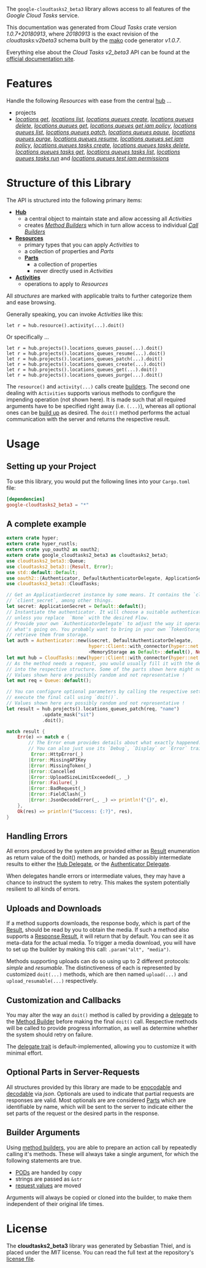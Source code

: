 <!---
DO NOT EDIT !
This file was generated automatically from 'src/mako/api/README.md.mako'
DO NOT EDIT !
-->
The `google-cloudtasks2_beta3` library allows access to all features of the *Google Cloud Tasks* service.

This documentation was generated from *Cloud Tasks* crate version *1.0.7+20180913*, where *20180913* is the exact revision of the *cloudtasks:v2beta3* schema built by the [mako](http://www.makotemplates.org/) code generator *v1.0.7*.

Everything else about the *Cloud Tasks* *v2_beta3* API can be found at the
[official documentation site](https://cloud.google.com/tasks/).
# Features

Handle the following *Resources* with ease from the central [hub](https://docs.rs/google-cloudtasks2_beta3/1.0.7+20180913/google_cloudtasks2_beta3/struct.CloudTasks.html) ... 

* projects
 * [*locations get*](https://docs.rs/google-cloudtasks2_beta3/1.0.7+20180913/google_cloudtasks2_beta3/struct.ProjectLocationGetCall.html), [*locations list*](https://docs.rs/google-cloudtasks2_beta3/1.0.7+20180913/google_cloudtasks2_beta3/struct.ProjectLocationListCall.html), [*locations queues create*](https://docs.rs/google-cloudtasks2_beta3/1.0.7+20180913/google_cloudtasks2_beta3/struct.ProjectLocationQueueCreateCall.html), [*locations queues delete*](https://docs.rs/google-cloudtasks2_beta3/1.0.7+20180913/google_cloudtasks2_beta3/struct.ProjectLocationQueueDeleteCall.html), [*locations queues get*](https://docs.rs/google-cloudtasks2_beta3/1.0.7+20180913/google_cloudtasks2_beta3/struct.ProjectLocationQueueGetCall.html), [*locations queues get iam policy*](https://docs.rs/google-cloudtasks2_beta3/1.0.7+20180913/google_cloudtasks2_beta3/struct.ProjectLocationQueueGetIamPolicyCall.html), [*locations queues list*](https://docs.rs/google-cloudtasks2_beta3/1.0.7+20180913/google_cloudtasks2_beta3/struct.ProjectLocationQueueListCall.html), [*locations queues patch*](https://docs.rs/google-cloudtasks2_beta3/1.0.7+20180913/google_cloudtasks2_beta3/struct.ProjectLocationQueuePatchCall.html), [*locations queues pause*](https://docs.rs/google-cloudtasks2_beta3/1.0.7+20180913/google_cloudtasks2_beta3/struct.ProjectLocationQueuePauseCall.html), [*locations queues purge*](https://docs.rs/google-cloudtasks2_beta3/1.0.7+20180913/google_cloudtasks2_beta3/struct.ProjectLocationQueuePurgeCall.html), [*locations queues resume*](https://docs.rs/google-cloudtasks2_beta3/1.0.7+20180913/google_cloudtasks2_beta3/struct.ProjectLocationQueueResumeCall.html), [*locations queues set iam policy*](https://docs.rs/google-cloudtasks2_beta3/1.0.7+20180913/google_cloudtasks2_beta3/struct.ProjectLocationQueueSetIamPolicyCall.html), [*locations queues tasks create*](https://docs.rs/google-cloudtasks2_beta3/1.0.7+20180913/google_cloudtasks2_beta3/struct.ProjectLocationQueueTaskCreateCall.html), [*locations queues tasks delete*](https://docs.rs/google-cloudtasks2_beta3/1.0.7+20180913/google_cloudtasks2_beta3/struct.ProjectLocationQueueTaskDeleteCall.html), [*locations queues tasks get*](https://docs.rs/google-cloudtasks2_beta3/1.0.7+20180913/google_cloudtasks2_beta3/struct.ProjectLocationQueueTaskGetCall.html), [*locations queues tasks list*](https://docs.rs/google-cloudtasks2_beta3/1.0.7+20180913/google_cloudtasks2_beta3/struct.ProjectLocationQueueTaskListCall.html), [*locations queues tasks run*](https://docs.rs/google-cloudtasks2_beta3/1.0.7+20180913/google_cloudtasks2_beta3/struct.ProjectLocationQueueTaskRunCall.html) and [*locations queues test iam permissions*](https://docs.rs/google-cloudtasks2_beta3/1.0.7+20180913/google_cloudtasks2_beta3/struct.ProjectLocationQueueTestIamPermissionCall.html)




# Structure of this Library

The API is structured into the following primary items:

* **[Hub](https://docs.rs/google-cloudtasks2_beta3/1.0.7+20180913/google_cloudtasks2_beta3/struct.CloudTasks.html)**
    * a central object to maintain state and allow accessing all *Activities*
    * creates [*Method Builders*](https://docs.rs/google-cloudtasks2_beta3/1.0.7+20180913/google_cloudtasks2_beta3/trait.MethodsBuilder.html) which in turn
      allow access to individual [*Call Builders*](https://docs.rs/google-cloudtasks2_beta3/1.0.7+20180913/google_cloudtasks2_beta3/trait.CallBuilder.html)
* **[Resources](https://docs.rs/google-cloudtasks2_beta3/1.0.7+20180913/google_cloudtasks2_beta3/trait.Resource.html)**
    * primary types that you can apply *Activities* to
    * a collection of properties and *Parts*
    * **[Parts](https://docs.rs/google-cloudtasks2_beta3/1.0.7+20180913/google_cloudtasks2_beta3/trait.Part.html)**
        * a collection of properties
        * never directly used in *Activities*
* **[Activities](https://docs.rs/google-cloudtasks2_beta3/1.0.7+20180913/google_cloudtasks2_beta3/trait.CallBuilder.html)**
    * operations to apply to *Resources*

All *structures* are marked with applicable traits to further categorize them and ease browsing.

Generally speaking, you can invoke *Activities* like this:

```Rust,ignore
let r = hub.resource().activity(...).doit()
```

Or specifically ...

```ignore
let r = hub.projects().locations_queues_pause(...).doit()
let r = hub.projects().locations_queues_resume(...).doit()
let r = hub.projects().locations_queues_patch(...).doit()
let r = hub.projects().locations_queues_create(...).doit()
let r = hub.projects().locations_queues_get(...).doit()
let r = hub.projects().locations_queues_purge(...).doit()
```

The `resource()` and `activity(...)` calls create [builders][builder-pattern]. The second one dealing with `Activities` 
supports various methods to configure the impending operation (not shown here). It is made such that all required arguments have to be 
specified right away (i.e. `(...)`), whereas all optional ones can be [build up][builder-pattern] as desired.
The `doit()` method performs the actual communication with the server and returns the respective result.

# Usage

## Setting up your Project

To use this library, you would put the following lines into your `Cargo.toml` file:

```toml
[dependencies]
google-cloudtasks2_beta3 = "*"
```

## A complete example

```Rust
extern crate hyper;
extern crate hyper_rustls;
extern crate yup_oauth2 as oauth2;
extern crate google_cloudtasks2_beta3 as cloudtasks2_beta3;
use cloudtasks2_beta3::Queue;
use cloudtasks2_beta3::{Result, Error};
use std::default::Default;
use oauth2::{Authenticator, DefaultAuthenticatorDelegate, ApplicationSecret, MemoryStorage};
use cloudtasks2_beta3::CloudTasks;

// Get an ApplicationSecret instance by some means. It contains the `client_id` and 
// `client_secret`, among other things.
let secret: ApplicationSecret = Default::default();
// Instantiate the authenticator. It will choose a suitable authentication flow for you, 
// unless you replace  `None` with the desired Flow.
// Provide your own `AuthenticatorDelegate` to adjust the way it operates and get feedback about 
// what's going on. You probably want to bring in your own `TokenStorage` to persist tokens and
// retrieve them from storage.
let auth = Authenticator::new(&secret, DefaultAuthenticatorDelegate,
                              hyper::Client::with_connector(hyper::net::HttpsConnector::new(hyper_rustls::TlsClient::new())),
                              <MemoryStorage as Default>::default(), None);
let mut hub = CloudTasks::new(hyper::Client::with_connector(hyper::net::HttpsConnector::new(hyper_rustls::TlsClient::new())), auth);
// As the method needs a request, you would usually fill it with the desired information
// into the respective structure. Some of the parts shown here might not be applicable !
// Values shown here are possibly random and not representative !
let mut req = Queue::default();

// You can configure optional parameters by calling the respective setters at will, and
// execute the final call using `doit()`.
// Values shown here are possibly random and not representative !
let result = hub.projects().locations_queues_patch(req, "name")
             .update_mask("sit")
             .doit();

match result {
    Err(e) => match e {
        // The Error enum provides details about what exactly happened.
        // You can also just use its `Debug`, `Display` or `Error` traits
         Error::HttpError(_)
        |Error::MissingAPIKey
        |Error::MissingToken(_)
        |Error::Cancelled
        |Error::UploadSizeLimitExceeded(_, _)
        |Error::Failure(_)
        |Error::BadRequest(_)
        |Error::FieldClash(_)
        |Error::JsonDecodeError(_, _) => println!("{}", e),
    },
    Ok(res) => println!("Success: {:?}", res),
}

```
## Handling Errors

All errors produced by the system are provided either as [Result](https://docs.rs/google-cloudtasks2_beta3/1.0.7+20180913/google_cloudtasks2_beta3/enum.Result.html) enumeration as return value of 
the doit() methods, or handed as possibly intermediate results to either the 
[Hub Delegate](https://docs.rs/google-cloudtasks2_beta3/1.0.7+20180913/google_cloudtasks2_beta3/trait.Delegate.html), or the [Authenticator Delegate](https://docs.rs/yup-oauth2/*/yup_oauth2/trait.AuthenticatorDelegate.html).

When delegates handle errors or intermediate values, they may have a chance to instruct the system to retry. This 
makes the system potentially resilient to all kinds of errors.

## Uploads and Downloads
If a method supports downloads, the response body, which is part of the [Result](https://docs.rs/google-cloudtasks2_beta3/1.0.7+20180913/google_cloudtasks2_beta3/enum.Result.html), should be
read by you to obtain the media.
If such a method also supports a [Response Result](https://docs.rs/google-cloudtasks2_beta3/1.0.7+20180913/google_cloudtasks2_beta3/trait.ResponseResult.html), it will return that by default.
You can see it as meta-data for the actual media. To trigger a media download, you will have to set up the builder by making
this call: `.param("alt", "media")`.

Methods supporting uploads can do so using up to 2 different protocols: 
*simple* and *resumable*. The distinctiveness of each is represented by customized 
`doit(...)` methods, which are then named `upload(...)` and `upload_resumable(...)` respectively.

## Customization and Callbacks

You may alter the way an `doit()` method is called by providing a [delegate](https://docs.rs/google-cloudtasks2_beta3/1.0.7+20180913/google_cloudtasks2_beta3/trait.Delegate.html) to the 
[Method Builder](https://docs.rs/google-cloudtasks2_beta3/1.0.7+20180913/google_cloudtasks2_beta3/trait.CallBuilder.html) before making the final `doit()` call. 
Respective methods will be called to provide progress information, as well as determine whether the system should 
retry on failure.

The [delegate trait](https://docs.rs/google-cloudtasks2_beta3/1.0.7+20180913/google_cloudtasks2_beta3/trait.Delegate.html) is default-implemented, allowing you to customize it with minimal effort.

## Optional Parts in Server-Requests

All structures provided by this library are made to be [enocodable](https://docs.rs/google-cloudtasks2_beta3/1.0.7+20180913/google_cloudtasks2_beta3/trait.RequestValue.html) and 
[decodable](https://docs.rs/google-cloudtasks2_beta3/1.0.7+20180913/google_cloudtasks2_beta3/trait.ResponseResult.html) via *json*. Optionals are used to indicate that partial requests are responses 
are valid.
Most optionals are are considered [Parts](https://docs.rs/google-cloudtasks2_beta3/1.0.7+20180913/google_cloudtasks2_beta3/trait.Part.html) which are identifiable by name, which will be sent to 
the server to indicate either the set parts of the request or the desired parts in the response.

## Builder Arguments

Using [method builders](https://docs.rs/google-cloudtasks2_beta3/1.0.7+20180913/google_cloudtasks2_beta3/trait.CallBuilder.html), you are able to prepare an action call by repeatedly calling it's methods.
These will always take a single argument, for which the following statements are true.

* [PODs][wiki-pod] are handed by copy
* strings are passed as `&str`
* [request values](https://docs.rs/google-cloudtasks2_beta3/1.0.7+20180913/google_cloudtasks2_beta3/trait.RequestValue.html) are moved

Arguments will always be copied or cloned into the builder, to make them independent of their original life times.

[wiki-pod]: http://en.wikipedia.org/wiki/Plain_old_data_structure
[builder-pattern]: http://en.wikipedia.org/wiki/Builder_pattern
[google-go-api]: https://github.com/google/google-api-go-client

# License
The **cloudtasks2_beta3** library was generated by Sebastian Thiel, and is placed 
under the *MIT* license.
You can read the full text at the repository's [license file][repo-license].

[repo-license]: https://github.com/Byron/google-apis-rsblob/master/LICENSE.md
